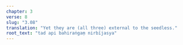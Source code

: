 ```yaml
---
chapter: 3
verse: 8
slug: "3.08"
translation: "Yet they are (all three) external to the seedless."
root_text: "tad api bahiraṅgaṃ nirbījasya"
---
```


